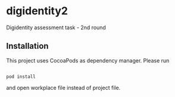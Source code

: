 # digidentity2
Digidentity assessment task - 2nd round

## Installation
This project uses CocoaPods as dependency manager. 
Please run
~~~~

pod install

~~~~

and open workplace file instead of project file.

